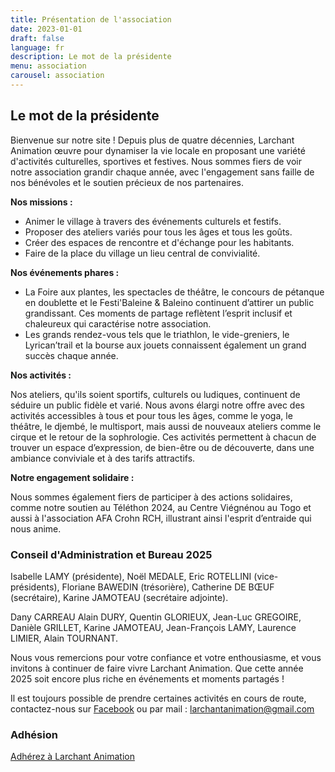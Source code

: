 ```yaml
---
title: Présentation de l'association
date: 2023-01-01
draft: false
language: fr
description: Le mot de la présidente
menu: association
carousel: association
---
```

## Le mot de la présidente


Bienvenue sur notre site !
Depuis plus de quatre décennies, Larchant Animation œuvre pour dynamiser la vie locale en proposant une variété d'activités culturelles, sportives et festives. Nous sommes fiers de voir notre association grandir chaque année, avec l'engagement sans faille de nos bénévoles et le soutien précieux de nos partenaires.

**Nos missions :**

* Animer le village à travers des événements culturels et festifs.
* Proposer des ateliers variés pour tous les âges et tous les goûts.
* Créer des espaces de rencontre et d'échange pour les habitants.
* Faire de la place du village un lieu central de convivialité.

**Nos événements phares :**

* La Foire aux plantes, les spectacles de théâtre, le concours de pétanque en doublette et le Festi'Baleine & Baleino continuent d’attirer un public grandissant. Ces moments de partage reflètent l’esprit inclusif et chaleureux qui caractérise notre association.
* Les grands rendez-vous tels que le triathlon, le vide-greniers, le Lyrican’trail et la bourse aux jouets connaissent également un grand succès chaque année.

**Nos activités :**

Nos ateliers, qu'ils soient sportifs, culturels ou ludiques, continuent de séduire un public fidèle et varié. Nous avons élargi notre offre avec des activités accessibles à tous et pour tous les âges, comme le yoga, le théâtre, le djembé, le multisport, mais aussi de nouveaux ateliers comme le cirque et le retour de la sophrologie. Ces activités permettent à chacun de trouver un espace d’expression, de bien-être ou de découverte, dans une ambiance conviviale et à des tarifs attractifs.

**Notre engagement solidaire :**

Nous sommes également fiers de participer à des actions solidaires, comme notre soutien au Téléthon 2024, au Centre Viégnénou au Togo et aussi à l'association AFA Crohn RCH,  illustrant ainsi l'esprit d’entraide qui nous anime.

### Conseil d'Administration et Bureau 2025

Isabelle LAMY (présidente), Noël MEDALE, Eric ROTELLINI (vice-présidents), Floriane BAWEDIN (trésorière), Catherine DE BŒUF (secrétaire), Karine JAMOTEAU (secrétaire adjointe).

Dany CARREAU Alain DURY, Quentin GLORIEUX, Jean-Luc GREGOIRE, Danièle GRILLET, Karine JAMOTEAU, Jean-François LAMY, Laurence LIMIER, Alain TOURNANT.

Nous vous remercions pour votre confiance et votre enthousiasme, et vous invitons à continuer de faire vivre Larchant Animation. Que cette année 2025 soit encore plus riche en événements et moments partagés !

Il est toujours possible de prendre certaines activités en cours de route, contactez-nous sur [Facebook](https://www.facebook.com/larchant.animation) ou par mail : larchantanimation@gmail.com

### Adhésion

<div> 
          <a href="/adherez" class="items-center px-6 py-3 border border-transparent text-base font-medium rounded-md shadow-sm text-white bg-indigo-500 hover:bg-indigo-800 focus:outline-none focus:ring-2 focus:ring-offset-2 focus:ring-indigo-500 ">
            Adhérez à Larchant Animation
          </a>
          
</div>
